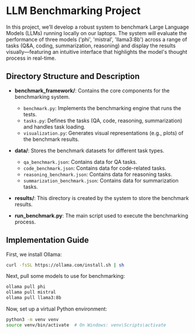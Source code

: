 # LLM Benchmarking Project 

In this project, we’ll develop a robust system to benchmark Large Language Models (LLMs) running locally on our laptops. The system will evaluate the performance of three models ('phi', 'mistral', 'llama3:8b') across a range of tasks (Q&A, coding, summarization, reasoning) and display the results visually—featuring an intuitive interface that highlights the model's thought process in real-time.

## Directory Structure and Description

- **benchmark_framework/**: Contains the core components for the benchmarking system.
  - `benchmark.py`: Implements the benchmarking engine that runs the tests.
  - `tasks.py`: Defines the tasks (QA, code, reasoning, summarization) and handles task loading.
  - `visualization.py`: Generates visual representations (e.g., plots) of the benchmark results.

- **data/**: Stores the benchmark datasets for different task types.
  - `qa_benchmark.json`: Contains data for QA tasks.
  - `code_benchmark.json`: Contains data for code-related tasks.
  - `reasoning_benchmark.json`: Contains data for reasoning tasks.
  - `summarization_benchmark.json`: Contains data for summarization tasks.

- **results/**: This directory is created by the system to store the benchmark results.
  
- **run_benchmark.py**: The main script used to execute the benchmarking process.

## Implementation Guide


First, we install Ollama:

```bash
curl -fsSL https://ollama.com/install.sh | sh
```

Next, pull some models to use for benchmarking:

```bash
ollama pull phi
ollama pull mistral
ollama pull llama3:8b
```

Now, set up a virtual Python environment:
```bash
python3 -m venv venv
source venv/bin/activate  # On Windows: venv\Scripts\activate
```

